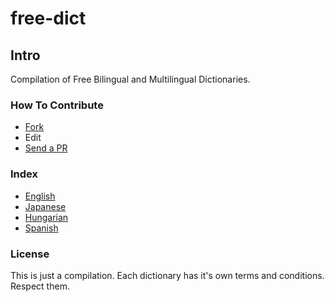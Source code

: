 free-dict
=========

Intro
---

Compilation of Free Bilingual and Multilingual Dictionaries.


### How To Contribute

- [Fork](https://help.github.com/articles/fork-a-repo)
- Edit
- [Send a PR](https://help.github.com/articles/using-pull-requests  )

### Index
* [English](en.md)
* [Japanese](ja.md)
* [Hungarian](hu.md)
* [Spanish](sp.md)

### License
This is just a compilation. Each dictionary has it's own terms and conditions. Respect them.

